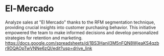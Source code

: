 # El-Mercado
Analyze sales at "El Mercado" thanks to the RFM segmentation technique, providing crucial insights into customer purchasing behavior. This initiative empowered the team to make informed decisions and develop personalized strategies for retention and marketing.
https://docs.google.com/spreadsheets/d/1BS3HanjI3M5nFQN8WjeaKS4qzbr9DQAOpTwVNNe6zQI/edit?usp=drive_link
